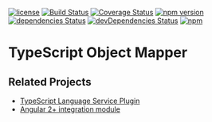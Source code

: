 [![license](https://img.shields.io/github/license/devpreview/ts-object-mapper.svg)](https://github.com/devpreview/ts-object-mapper/blob/master/LICENSE)
[![Build Status](https://travis-ci.org/devpreview/ts-object-mapper.svg?branch=master)](https://travis-ci.org/devpreview/ts-object-mapper)
[![Coverage Status](https://coveralls.io/repos/github/devpreview/ts-object-mapper/badge.svg?branch=master)](https://coveralls.io/github/devpreview/ts-object-mapper?branch=master)
[![npm version](https://badge.fury.io/js/ts-object-mapper.svg)](https://www.npmjs.com/package/ts-object-mapper)
[![dependencies Status](https://david-dm.org/devpreview/ts-object-mapper/status.svg)](https://david-dm.org/devpreview/ts-object-mapper)
[![devDependencies Status](https://david-dm.org/devpreview/ts-object-mapper/dev-status.svg)](https://david-dm.org/devpreview/ts-object-mapper?type=dev)
[![npm](https://img.shields.io/npm/dt/ts-object-mapper.svg)](https://github.com/devpreview/ts-object-mapper/releases)

# TypeScript Object Mapper

## Related Projects
- [TypeScript Language Service Plugin](https://github.com/devpreview/ts-object-mapper-plugin)
- [Angular 2+ integration module](https://github.com/devpreview/ng-object-mapper)
